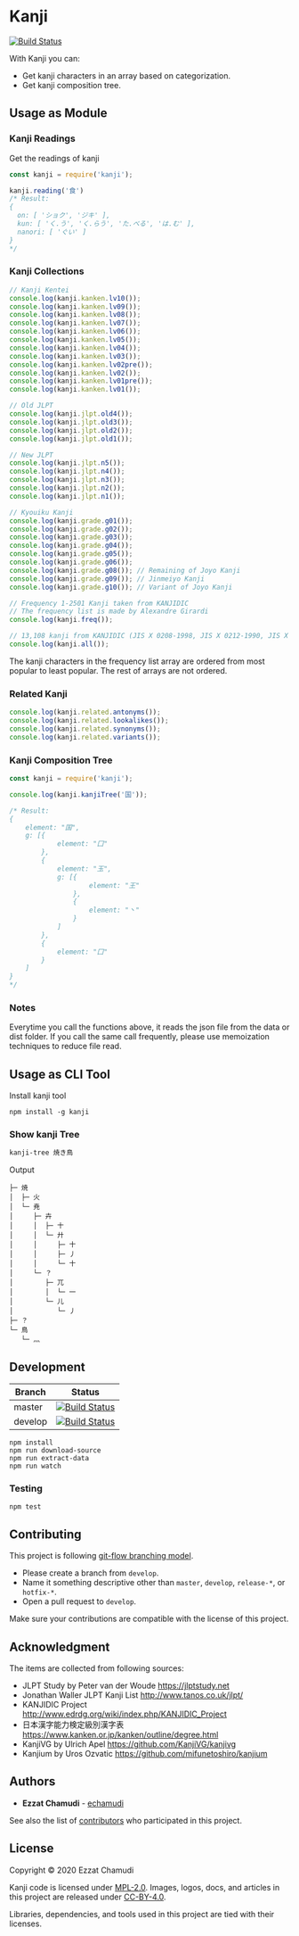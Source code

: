 # Kanji

[![Build Status](https://travis-ci.org/echamudi/kanji.svg?branch=master)](https://travis-ci.org/echamudi/kanji)

With Kanji you can:
- Get kanji characters in an array based on categorization.
- Get kanji composition tree.

## Usage as Module

### Kanji Readings

Get the readings of kanji

```js
const kanji = require('kanji');

kanji.reading('食')
/* Result:
{
  on: [ 'ショク', 'ジキ' ],
  kun: [ 'く.う', 'く.らう', 'た.べる', 'は.む' ],
  nanori: [ 'ぐい' ]
}
*/
```

### Kanji Collections

```js
// Kanji Kentei
console.log(kanji.kanken.lv10());
console.log(kanji.kanken.lv09());
console.log(kanji.kanken.lv08());
console.log(kanji.kanken.lv07());
console.log(kanji.kanken.lv06());
console.log(kanji.kanken.lv05());
console.log(kanji.kanken.lv04());
console.log(kanji.kanken.lv03());
console.log(kanji.kanken.lv02pre());
console.log(kanji.kanken.lv02());
console.log(kanji.kanken.lv01pre());
console.log(kanji.kanken.lv01());

// Old JLPT
console.log(kanji.jlpt.old4());
console.log(kanji.jlpt.old3());
console.log(kanji.jlpt.old2());
console.log(kanji.jlpt.old1());

// New JLPT
console.log(kanji.jlpt.n5());
console.log(kanji.jlpt.n4());
console.log(kanji.jlpt.n3());
console.log(kanji.jlpt.n2());
console.log(kanji.jlpt.n1());

// Kyouiku Kanji
console.log(kanji.grade.g01());
console.log(kanji.grade.g02());
console.log(kanji.grade.g03());
console.log(kanji.grade.g04());
console.log(kanji.grade.g05());
console.log(kanji.grade.g06());
console.log(kanji.grade.g08()); // Remaining of Joyo Kanji
console.log(kanji.grade.g09()); // Jinmeiyo Kanji
console.log(kanji.grade.g10()); // Variant of Joyo Kanji

// Frequency 1-2501 Kanji taken from KANJIDIC
// The frequency list is made by Alexandre Girardi
console.log(kanji.freq());

// 13,108 kanji from KANJIDIC (JIS X 0208-1998, JIS X 0212-1990, JIS X 0213-2012())
console.log(kanji.all());

```

The kanji characters in the frequency list array are ordered from most popular to least popular.
The rest of arrays are not ordered.

### Related Kanji

```js
console.log(kanji.related.antonyms());
console.log(kanji.related.lookalikes());
console.log(kanji.related.synonyms());
console.log(kanji.related.variants());
```

### Kanji Composition Tree

```js
const kanji = require('kanji');

console.log(kanji.kanjiTree('国'));

/* Result:
{
    element: "国",
    g: [{
            element: "囗"
        },
        {
            element: "玉",
            g: [{
                    element: "王"
                },
                {
                    element: "丶"
                }
            ]
        },
        {
            element: "囗"
        }
    ]
}
*/
```

### Notes

Everytime you call the functions above, it reads the json file from the data or dist folder.
If you call the same call frequently, please use memoization techniques to reduce file read.

## Usage as CLI Tool

Install kanji tool
```
npm install -g kanji
```

### Show kanji Tree

```sh
kanji-tree 焼き鳥
```

Output
```
├─ 焼
│  ├─ 火
│  └─ 尭
│     ├─ 卉
│     │  ├─ 十
│     │  └─ 廾
│     │     ├─ 十
│     │     ├─ 丿
│     │     └─ 十
│     └─ ？
│        ├─ 兀
│        │  └─ 一
│        └─ 儿
│           └─ 丿
├─ ？
└─ 鳥
   └─ 灬
```

## Development

| Branch | Status |
| - | - |
| master | [![Build Status](https://travis-ci.org/echamudi/kanji.svg?branch=master)](https://travis-ci.org/echamudi/kanji) |
| develop | [![Build Status](https://travis-ci.org/echamudi/kanji.svg?branch=develop)](https://travis-ci.org/echamudi/kanji) |

```
npm install
npm run download-source
npm run extract-data
npm run watch
```

### Testing
```
npm test
```

## Contributing

This project is following [git-flow branching model](https://github.com/echamudi/echamudi-docs/blob/master/git-strategy/gitflow.png). 
- Please create a branch from `develop`.
- Name it something descriptive other than `master`, `develop`, `release-*`, or `hotfix-*`.
- Open a pull request to `develop`.

Make sure your contributions are compatible with the license of this project.

## Acknowledgment

The items are collected from following sources:

- JLPT Study by Peter van der Woude https://jlptstudy.net
- Jonathan Waller JLPT Kanji List http://www.tanos.co.uk/jlpt/
- KANJIDIC Project http://www.edrdg.org/wiki/index.php/KANJIDIC_Project
- 日本漢字能力検定級別漢字表 https://www.kanken.or.jp/kanken/outline/degree.html
- KanjiVG by Ulrich Apel https://github.com/KanjiVG/kanjivg
- Kanjium by Uros Ozvatic https://github.com/mifunetoshiro/kanjium

## Authors

* **Ezzat Chamudi** - [echamudi](https://github.com/echamudi)

See also the list of [contributors](https://github.com/echamudi/kanji/graphs/contributors) who participated in this project.

## License

Copyright © 2020 Ezzat Chamudi

Kanji code is licensed under [MPL-2.0](https://www.mozilla.org/en-US/MPL/2.0/). Images, logos, docs, and articles in this project are released under [CC-BY-4.0](https://creativecommons.org/licenses/by/4.0/legalcode).

Libraries, dependencies, and tools used in this project are tied with their licenses.
